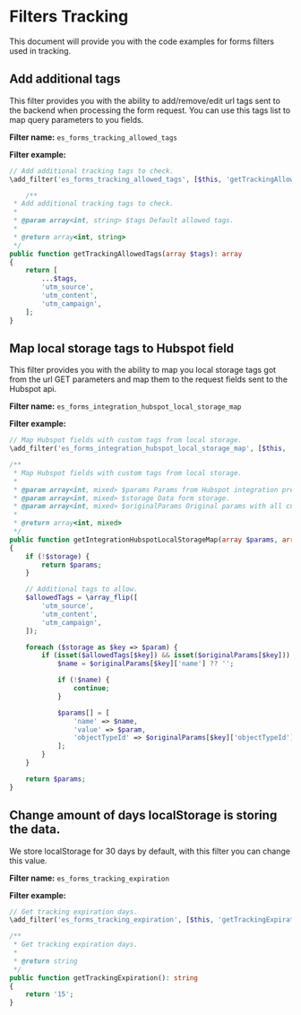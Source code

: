 # Filters Tracking
This document will provide you with the code examples for forms filters used in tracking.

## Add additional tags
This filter provides you with the ability to add/remove/edit url tags sent to the backend when processing the form request.
You can use this tags list to map query parameters to you fields.

**Filter name:**
`es_forms_tracking_allowed_tags`

**Filter example:**
```php
// Add additional tracking tags to check.
\add_filter('es_forms_tracking_allowed_tags', [$this, 'getTrackingAllowedTags']);

	/**
 * Add additional tracking tags to check.
 *
 * @param array<int, string> $tags Default allowed tags.
 *
 * @return array<int, string>
 */
public function getTrackingAllowedTags(array $tags): array
{
	return [
		...$tags,
		'utm_source',
		'utm_content',
		'utm_campaign',
	];
}
```

## Map local storage tags to Hubspot field
This filter provides you with the ability to map you local storage tags got from the url GET parameters and map them to the request fields sent to the Hubspot api.

**Filter name:**
`es_forms_integration_hubspot_local_storage_map`

**Filter example:**
```php
// Map Hubspot fields with custom tags from local storage.
\add_filter('es_forms_integration_hubspot_local_storage_map', [$this, 'getIntegrationHubspotLocalStorageMap'], 10, 3);

/**
 * Map Hubspot fields with custom tags from local storage.
 *
 * @param array<int, mixed> $params Params from Hubspot integration prepared for output.
 * @param array<int, mixed> $storage Data form storage.
 * @param array<int, mixed> $originalParams Original params with all custom fields.
 *
 * @return array<int, mixed>
 */
public function getIntegrationHubspotLocalStorageMap(array $params, array $storage, array $originalParams): array
{
	if (!$storage) {
		return $params;
	}

	// Additional tags to allow.
	$allowedTags = \array_flip([
		'utm_source',
		'utm_content',
		'utm_campaign',
	]);

	foreach ($storage as $key => $param) {
		if (isset($allowedTags[$key]) && isset($originalParams[$key])) {
			$name = $originalParams[$key]['name'] ?? '';

			if (!$name) {
				continue;
			}

			$params[] = [
				'name' => $name,
				'value' => $param,
				'objectTypeId' => $originalParams[$key]['objectTypeId'] ?? '',
			];
		}
	}

	return $params;
}
```

## Change amount of days localStorage is storing the data.
We store localStorage for 30 days by default, with this filter you can change this value.

**Filter name:**
`es_forms_tracking_expiration`

**Filter example:**
```php
// Get tracking expiration days.
\add_filter('es_forms_tracking_expiration', [$this, 'getTrackingExpiration']);

/**
 * Get tracking expiration days.
 *
 * @return string
 */
public function getTrackingExpiration(): string
{
	return '15';
}
```
